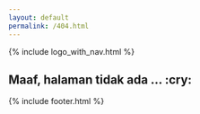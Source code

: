 ```yaml
---
layout: default
permalink: /404.html
---
```

{% include logo_with_nav.html %}

<div class="container container-l">  
  
  <div class="clear">
    <div class="col-8-l push-2-l">      
      <article>
      	<h1 class="pad-top-60">Maaf, halaman tidak ada ... :cry: </h1>
      </article>    
    </div>
  </div>

</div>

<footer class="horizontal-menu pad-top-60">
  {% include footer.html %}
</footer>